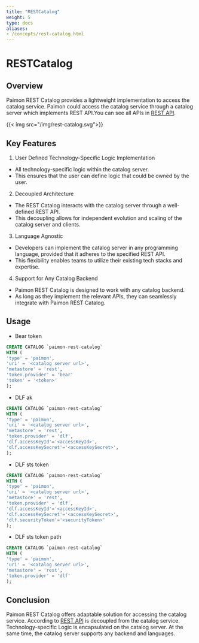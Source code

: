 ```yaml
---
title: "RESTCatalog"
weight: 5
type: docs
aliases:
- /concepts/rest-catalog.html
---
```

<!--
Licensed to the Apache Software Foundation (ASF) under one
or more contributor license agreements.  See the NOTICE file
distributed with this work for additional information
regarding copyright ownership.  The ASF licenses this file
to you under the Apache License, Version 2.0 (the
"License"); you may not use this file except in compliance
with the License.  You may obtain a copy of the License at

  http://www.apache.org/licenses/LICENSE-2.0

Unless required by applicable law or agreed to in writing,
software distributed under the License is distributed on an
"AS IS" BASIS, WITHOUT WARRANTIES OR CONDITIONS OF ANY
KIND, either express or implied.  See the License for the
specific language governing permissions and limitations
under the License.
-->

# RESTCatalog
## Overview

Paimon REST Catalog provides a lightweight implementation to access the catalog service. Paimon could access the catalog service through a catalog server which implements REST API.You can see all APIs in [REST API](https://github.com/apache/paimon/blob/master/paimon-open-api/rest-catalog-open-api.yaml).

{{< img src="/img/rest-catalog.svg">}}

## Key Features

1. User Defined Technology-Specific Logic Implementation
  - All technology-specific logic within the catalog server. 
  - This ensures that the user can define logic that could be owned by the user.
2. Decoupled Architecture
  - The REST Catalog interacts with the catalog server through a well-defined REST API. 
  - This decoupling allows for independent evolution and scaling of the catalog server and clients.
3. Language Agnostic
  - Developers can implement the catalog server in any programming language, provided that it adheres to the specified REST API.
  - This flexibility enables teams to utilize their existing tech stacks and expertise.
4. Support for Any Catalog Backend
  - Paimon REST Catalog is designed to work with any catalog backend. 
  - As long as they implement the relevant APIs, they can seamlessly integrate with Paimon REST Catalog.

## Usage
- Bear token
```sql
CREATE CATALOG `paimon-rest-catalog`
WITH (
'type' = 'paimon',
'uri' = '<catalog server url>',
'metastore' = 'rest',
'token.provider' = 'bear'
'token' = '<token>'
);
```
- DLF ak
```sql
CREATE CATALOG `paimon-rest-catalog`
WITH (
'type' = 'paimon',
'uri' = '<catalog server url>',
'metastore' = 'rest',
'token.provider' = 'dlf',
'dlf.accessKeyId'='<accessKeyId>',
'dlf.accessKeySecret'='<accessKeySecret>',
);
```

- DLF sts token
```sql
CREATE CATALOG `paimon-rest-catalog`
WITH (
'type' = 'paimon',
'uri' = '<catalog server url>',
'metastore' = 'rest',
'token.provider' = 'dlf',
'dlf.accessKeyId'='<accessKeyId>',
'dlf.accessKeySecret'='<accessKeySecret>',
'dlf.securityToken'='<securityToken>'
);
```

- DLF sts token path
```sql
CREATE CATALOG `paimon-rest-catalog`
WITH (
'type' = 'paimon',
'uri' = '<catalog server url>',
'metastore' = 'rest',
'token.provider' = 'dlf'
);
```

## Conclusion

Paimon REST Catalog offers adaptable solution for accessing the catalog service. According to [REST API](https://github.com/apache/paimon/blob/master/paimon-open-api/rest-catalog-open-api.yaml) is decoupled from the catalog service.
Technology-specific Logic is encapsulated on the catalog server. At the same time, the catalog server supports any backend and languages.